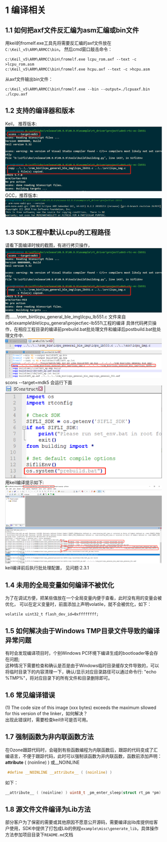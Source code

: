 # 1 编译相关
## 1.1 如何把axf文件反汇编为asm汇编或bin文件
用keil的fromelf.exe工具先将需要反汇编的axf文件放在`C:\Keil_v5\ARM\ARMCC\bin`，
然后cmd窗口敲击命令：
```
c:\Keil_v5\ARM\ARMCC\bin\fromelf.exe lcpu_rom.axf --text -c >lcpu_rom.asm
c:\Keil_v5\ARM\ARMCC\bin\fromelf.exe hcpu.axf --text -c >hcpu.asm
```
从axf文件输出bin文件：
```
c:\Keil_v5\ARM\ARMCC\bin\fromelf.exe --bin --output=./lcpuaxf.bin ./lcpu.axf
```
## 1.2 支持的编译器和版本
Keil， 推荐版本:
![alt text](./assets/compile001.png)<br>
GCC，推荐版本: 
![alt text](./assets/compile002.png)<br>
## 1.3 SDK工程中默认Lcpu的工程路径
请看下面编译时候的截图，有进行拷贝操作，
![alt text](./assets/compile003.png)<br>
而..\..\..\rom_bin\lcpu_general_ble_img\lcpu_lb551.c 文件来自sdk\example\ble\lcpu_general\project\ec-lb551\工程的编译
具体代码拷贝操作，在相应工程目录的编译前prebuild.bat批处理文件和编译后postbuild.bat批处理文件中.
![alt text](./assets/compile004.png)<br>
![alt text](./assets/compile005.png)<br>
scons --target=mdk5 会运行下面
![alt text](./assets/compile006.png)<br>
用keil编译提示如下:
![alt text](./assets/compile007.png)<br>
keil编译前后执行批处理配置， 见问题:2.3.1
## 1.4 未用的全局变量如何编译不被优化
为了在调试方便，把某些值放在一个全局变量内便于查看，此时没有用的变量会被优化，
可以在定义变量时，前面添加上声明volatile，就不会被优化，如下：<br>
```
volatile uint32_t flash_dev_id=0xffffffff;
```
## 1.5 如何解决由于Windows TMP目录文件导致的编译异常问题
有时会发现编译项目时，个别Windows PC环境下编译生成的bootloader等会存在问题;<br>
这种情况下需要检查和确认是否是由于Windows临时目录缓存文件导致的，可以将临时目录下的内容清理一下，确认/显示对应目录路径可以通过命令行: "echo %TMP%"，将对应目录下的所有文件和目录删除即可。
## 1.6 常见编译错误
(1) The code size of this image (xxx bytes) exceeds the maximum sllowed for this version of the linker，如何解决？<br>
出现此错误时，需要检查keil许可是否可用。
## 1.7 强制函数为非内联函数方法
在Ozone跟踪代码时，会碰到有些函数编程为内联函数后，跟踪的代码变成了汇编语言，不便于跟踪代码，此时可以强制该函数为非内联函数，函数前添加声明：__attribute__ ( (noinline) ) 或__NOINLINE
```c
 #define __NOINLINE __attribute__ ( (noinline) )
```
如下：<br>
```c
__attribute__ ( (noinline) ) uint8_t _pm_enter_sleep(struct rt_pm *pm)
```
## 1.8 源文件文件编译为Lib方法
部分客户为了保密的需要或其他原因不愿意公开源码，需要编译出lib库提供给客户使用，SDK中提供了打包成Lib的例程`example\misc\generate_lib`，具体操作方法参加项目目录下`README.md`文档